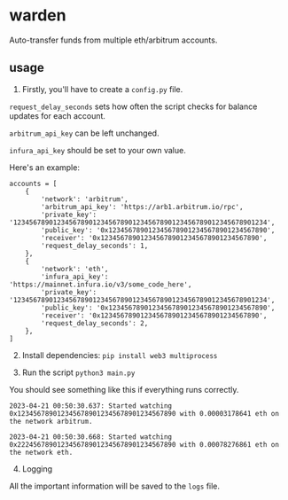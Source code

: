 # warden
Auto-transfer funds from multiple eth/arbitrum accounts.

## usage

1) Firstly, you'll have to create a `config.py` file. 

`request_delay_seconds` sets how often the script checks for balance updates for each account. 

`arbitrum_api_key` can be left unchanged.

`infura_api_key` should be set to your own value.

Here's an example:
```
accounts = [
    {
        'network': 'arbitrum',
        'arbitrum_api_key': 'https://arb1.arbitrum.io/rpc',
        'private_key': '1234567890123456789012345678901234567890123456789012345678901234',
        'public_key': '0x1234567890123456789012345678901234567890',
        'receiver': '0x1234567890123456789012345678901234567890',
        'request_delay_seconds': 1,
    },
    {
        'network': 'eth',
        'infura_api_key': 'https://mainnet.infura.io/v3/some_code_here',
        'private_key': '1234567890123456789012345678901234567890123456789012345678901234',
        'public_key': '0x1234567890123456789012345678901234567890',
        'receiver': '0x1234567890123456789012345678901234567890',
        'request_delay_seconds': 2,
    },
]
```

2) Install dependencies:
`pip install web3 multiprocess`

3) Run the script
`python3 main.py`

You should see something like this if everything runs correctly.
```
2023-04-21 00:50:30.637: Started watching 0x1234567890123456789012345678901234567890 with 0.00003178641 eth on the network arbitrum.

2023-04-21 00:50:30.668: Started watching 0x2224567890123456789012345678901234567890 with 0.00078276861 eth on the network eth.
```
4) Logging

All the important information will be saved to the `logs` file.
